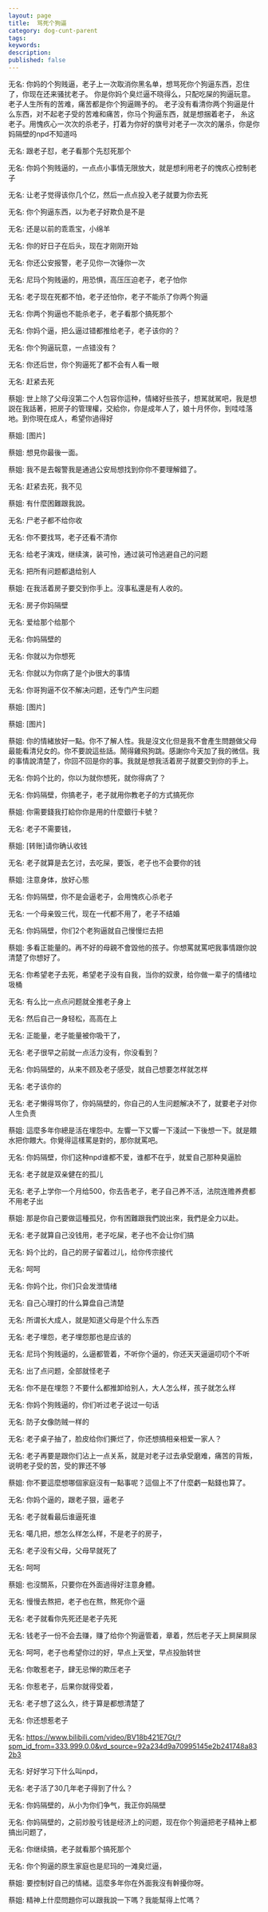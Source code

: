 ```yaml
---
layout: page
title:  骂死个狗逼
category: dog-cunt-parent
tags:
keywords:
description:
published: false
---
```




无名:
你妈的个狗贱逼，老子上一次取消你黑名单，想骂死你个狗逼东西，忍住了，你现在还来骚扰老子。
你是你妈个臭烂逼不晓得么，只配吃屎的狗逼玩意。老子人生所有的苦难，痛苦都是你个狗逼赐予的。
老子没有看清你两个狗逼是什么东西，对不起老子受的苦难和痛苦，你马个狗逼东西，就是想捆着老子，
糸这老子。用愧疚心一次次的杀老子，打着为你好的旗号对老子一次次的屠杀，你是你妈隔壁的npd不知道吗

无名:
跟老子怼，老子看那个先怼死那个

无名:
你妈个狗贱逼的，一点点小事情无限放大，就是想利用老子的愧疚心控制老子

无名:
让老子觉得该你几个亿，然后一点点投入老子就要为你去死

无名:
你个狗逼东西，以为老子好欺负是不是

无名:
还是以前的乖乖宝，小绵羊

无名:
你的好日子在后头，现在才刚刚开始

无名:
你还公安报警，老子见你一次锤你一次

无名:
尼玛个狗贱逼的，用恐惧，高压压迫老子，老子怕你

无名:
老子现在死都不怕，老子还怕你，老子不能杀了你两个狗逼

无名:
你两个狗逼也不能杀老子，老子看那个搞死那个

无名:
你妈个逼，把么逼过错都推给老子，老子该你的？

无名:
你个狗逼玩意，一点错没有？

无名:
你还后世，你个狗逼死了都不会有人看一眼

无名:
赶紧去死

蔡姐:
世上除了父母沒第二个人包容你這种，情緒好些孩子，想駡就駡吧，我是想説在我話著，把房子的管理權，交給你，你是成年人了，娘十月怀你，到哇哇落地。到你現在成人，希望你過得好

蔡姐:
[图片]

蔡姐:
想見你最後一面。

蔡姐:
我不是去報警我是通過公安局想找到你你不要理解錯了。

无名:
赶紧去死，我不见

蔡姐:
有什麼困難跟我說。

无名:
尸老子都不给你收

无名:
你不要找骂，老子还看不清你

无名:
给老子演戏，继续演，装可怜，通过装可怜逃避自己的问题

无名:
把所有问题都退给别人

蔡姐:
在我活着房子要交到你手上。沒事私還是有人收的。

无名:
房子你妈隔壁

无名:
爱给那个给那个

无名:
你妈隔壁的

无名:
你就以为你想死

无名:
你就以为你病了是个jb很大的事情

无名:
你哥狗逼不仅不解决问题，还专门产生问题

蔡姐:
[图片]

蔡姐:
[图片]

蔡姐:
你的情緒放好一點。你不了解人性。我是沒文化但是我不會產生問題做父母最能看清兒女的。你不要說這些話。鬧得雞飛狗跳。感謝你今天加了我的微信。我的事情說清楚了，你回不回是你的事。我就是想我活着房子就要交到你的手上。

无名:
你妈个比的，你以为就你想死，就你得病了？

无名:
你妈隔壁，你搞老子，老子就用你教老子的方式搞死你

蔡姐:
你需要錢我打給你你是用的什麼銀行卡號？

无名:
老子不需要钱，

蔡姐:
[转账]请你确认收钱

无名:
老子就算是去乞讨，去吃屎，要饭，老子也不会要你的钱

蔡姐:
注意身体，放好心態

无名:
你妈隔壁，你不是会逼老子，会用愧疚心杀老子

无名:
一个母亲毁三代，现在一代都不用了，老子不结婚

无名:
你妈隔壁，你们2个老狗逼就自己慢慢烂去把

蔡姐:
多看正能量的。再不好的母親不會毀他的孩子。你想罵就罵吧我事情跟你說清楚了你想好了。

无名:
你希望老子去死，希望老子没有自我，当你的奴隶，给你做一辈子的情绪垃圾桶

无名:
有么比一点点问题就全推老子身上

无名:
然后自己一身轻松，高高在上

无名:
正能量，老子能量被你吸干了，

无名:
老子很早之前就一点活力没有，你没看到？

无名:
你妈隔壁的，从来不顾及老子感受，就自己想要怎样就怎样

无名:
老子该你的

无名:
老子懒得骂你了，你妈隔壁的，你自己的人生问题解决不了，就要老子对你人生负责

蔡姐:
這麼多年你總是活在埋怨中。左響一下又響一下淺試一下後想一下。就是餵水把你餵大。你覺得這樣罵是對的，那你就罵吧。

无名:
你妈隔壁，你们这种npd谁都不爱，谁都不在乎，就爱自己那种臭逼脸

无名:
老子就是双亲健在的孤儿

无名:
老子上学你一个月给500，你去告老子，老子自己养不活，法院连赡养费都不用老子出

蔡姐:
那是你自己要做這種孤兒，你有困難跟我們說出來，我們是全力以赴。

无名:
老子就算自己没钱用，老子吃屎，老子也不会让你们搞

无名:
妈个比的，自己的房子留着过儿，给你传宗接代

无名:
呵呵

无名:
你妈个比，你们只会发泄情绪

无名:
自己心理打的什么算盘自己清楚

无名:
所谓长大成人，就是知道父母是个什么东西

无名:
老子埋怨，老子埋怨那也是应该的

无名:
尼玛个狗贱逼的，么逼都管着，不听你个逼的，你还天天逼逼叨叨个不听

无名:
出了点问题，全部就怪老子

无名:
你不是在埋怨？不要什么都推卸给别人，大人怎么样，孩子就怎么样

无名:
你妈个狗贱逼的，你们听过老子说过一句话

无名:
防子女像防贼一样的

无名:
老子桌子抽了，脸皮给你们撕烂了，你还想搞相亲相爱一家人？

无名:
老子再要是跟你们沾上一点关系，就是对老子过去承受磨难，痛苦的背叛，说明老子受的苦，受的罪还不够

蔡姐:
你不要這麼想哪個家庭沒有一點事呢？這個上不了什麼虧一點錢也算了。

无名:
你妈个逼的，跟老子狠，逼老子

无名:
老子就看最后谁逼死谁

无名:
噶几把，想怎么样怎么样，不是老子的房子，

无名:
老子没有父母，父母早就死了

无名:
呵呵

蔡姐:
也沒關系，只要你在外面過得好注意身體。

无名:
慢慢去熬把，老子也在熬，熬死你个逼

无名:
老子就看你先死还是老子先死

无名:
钱老子一份不会去赚，赚了给你个狗逼管着，章着，然后老子天上屙屎屙尿

无名:
呵呵，老子也希望你过的好，早点上天堂，早点投胎转世

无名:
你敢惹老子，肆无忌惮的欺压老子

无名:
你惹老子，后果你就得受着，

无名:
老子想了这么久，终于算是都想清楚了

无名:
你还想惹老子

无名:
https://www.bilibili.com/video/BV18b421E7Gt/?spm_id_from=333.999.0.0&vd_source=92a234d9a70995145e2b241748a832b3

无名:
好好学习下什么叫npd，

无名:
老子活了30几年老子得到了什么？

无名:
你妈隔壁的，从小为你们争气，我正你妈隔壁

无名:
你妈隔壁的，之前炒股亏钱是经济上的问题，现在你个狗逼把老子精神上都搞出问题了，

无名:
你继续搞，老子就看那个搞死那个

无名:
你个狗逼的原生家庭也是尼玛的一滩臭烂逼，

蔡姐:
要控制好自己的情緒。這麼多年你在外面我沒有幹擾你呀。

蔡姐:
精神上什麼問題你可以跟我說一下嗎？我能幫得上忙嗎？
